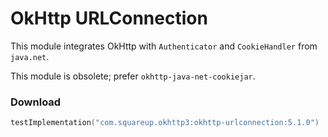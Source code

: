 OkHttp URLConnection
====================

This module integrates OkHttp with `Authenticator` and `CookieHandler` from `java.net`.

This module is obsolete; prefer `okhttp-java-net-cookiejar`.

### Download

```kotlin
testImplementation("com.squareup.okhttp3:okhttp-urlconnection:5.1.0")
```

